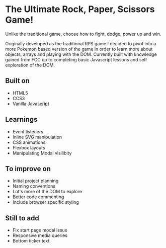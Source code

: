 # The Ultimate Rock, Paper, Scissors Game!
Unlike the traditional game, choose how to fight, dodge, power up and win.

Originally developed as the traditional RPS game I decided to pivot into a more Pokemon based version of the game in order to learn more about objects, arrays and playing with the DOM. Currently built with knowledge gained from FCC up to completing basic Javascript lessons and self exploration of the DOM.

## Built on
* HTML5
* CCS3
* Vanilla Javascript

## Learnings
* Event listeners
* Inline SVG manipulation
* CSS animations
* Flexbox layouts
* Manipulating Modal visilibity

## To improve on
* Initial project planning
* Naming conventions
* Lot's more of the DOM to explore
* Better code commenting
* Include browser specific styling

## Still to add
* Fix start page modal issue
* Responsive media queries
* Bottom ticker text